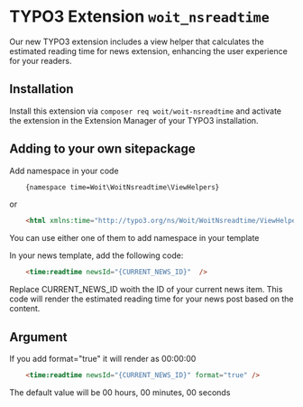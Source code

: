 # TYPO3 Extension `woit_nsreadtime`

Our new TYPO3 extension includes a view helper that calculates the estimated reading time for news extension, 
enhancing the user experience for your readers.

## Installation

Install this extension via `composer req woit/woit-nsreadtime` and activate
the extension in the Extension Manager of your TYPO3 installation.

## Adding to your own sitepackage

Add namespace in your code

```html
    {namespace time=Woit\WoitNsreadtime\ViewHelpers}
```

or

```html
    <html xmlns:time="http://typo3.org/ns/Woit/WoitNsreadtime/ViewHelpers" data-namespace-typo3-fluid="true">
```

You can use either one of them to add namespace in your template

In your news template, add the following code:

```html
    <time:readtime newsId="{CURRENT_NEWS_ID}"  />
```

Replace CURRENT_NEWS_ID woith the ID of your current news item. This code will render the estimated reading time for your news post based on the content.

## Argument

If you add format="true" it will render as 00:00:00

```html
    <time:readtime newsId="{CURRENT_NEWS_ID}" format="true" />
```

The default value will be 00 hours, 00 minutes, 00 seconds